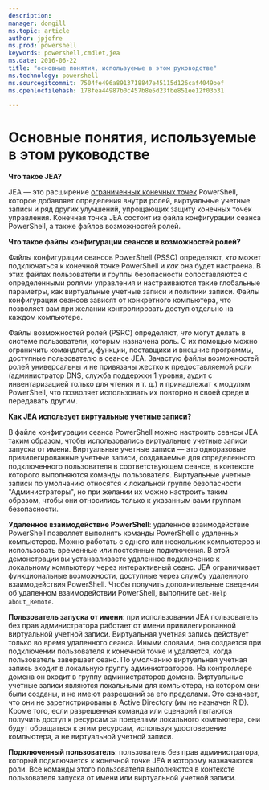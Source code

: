 ```yaml
---
description: 
manager: dongill
ms.topic: article
author: jpjofre
ms.prod: powershell
keywords: powershell,cmdlet,jea
ms.date: 2016-06-22
title: "основные понятия, используемые в этом руководстве"
ms.technology: powershell
ms.sourcegitcommit: 7504fe496a8913718847e45115d126caf4049bef
ms.openlocfilehash: 178fea44987b0c457b8e5d23fbe851ee12f03b31

---
```


# Основные понятия, используемые в этом руководстве
**Что такое JEA?**

JEA — это расширение [ограниченных конечных точек](http://blogs.technet.com/b/heyscriptingguy/archive/2014/03/31/introduction-to-powershell-endpoints.aspx) PowerShell, которое добавляет определения внутри ролей, виртуальные учетные записи и ряд других улучшений, упрощающих защиту конечных точек управления.
Конечная точка JEA состоит из файла конфигурации сеанса PowerShell, а также файлов возможностей ролей.

**Что такое файлы конфигурации сеансов и возможностей ролей?**

Файлы конфигурации сеансов PowerShell (PSSC) определяют, *кто* может подключаться к конечной точке PowerShell и *как* она будет настроена.
В этих файлах пользователи и группы безопасности сопоставляются с определенными ролями управления и настраиваются такие глобальные параметры, как виртуальные учетные записи и политики записи.
Файлы конфигурации сеансов зависят от конкретного компьютера, что позволяет вам при желании контролировать доступ отдельно на каждом компьютере.

Файлы возможностей ролей (PSRC) определяют, *что* могут делать в системе пользователи, которым назначена роль.
С их помощью можно ограничить командлеты, функции, поставщики и внешние программы, доступные пользователю в сеансе JEA.
Зачастую файлы возможностей ролей универсальны и не привязаны жестко к предоставляемой роли (администратор DNS, служба поддержки 1 уровня, аудит с инвентаризацией только для чтения и т. д.) и принадлежат к модулям PowerShell, что позволяет использовать их повторно в своей среде и передавать другим.

**Как JEA использует виртуальные учетные записи?**

В файле конфигурации сеанса PowerShell можно настроить сеансы JEA таким образом, чтобы использовались виртуальные учетные записи запуска от имени.
Виртуальные учетные записи — это одноразовые привилегированные учетные записи, создаваемые для определенного подключенного пользователя в соответствующем сеансе, в контексте которого выполняются команды пользователя.
Виртуальные учетные записи по умолчанию относятся к локальной группе безопасности "Администраторы", но при желании их можно настроить таким образом, чтобы они относились только к указанным вами группам безопасности.

**Удаленное взаимодействие PowerShell**: удаленное взаимодействие PowerShell позволяет выполнять команды PowerShell с удаленных компьютеров.
Можно работать с одного или нескольких компьютеров и использовать временные или постоянные подключения.
В этой демонстрации вы устанавливаете удаленное подключение к локальному компьютеру через интерактивный сеанс.
JEA ограничивает функциональные возможности, доступные через службу удаленного взаимодействия PowerShell.
Чтобы получить дополнительные сведения об удаленном взаимодействии PowerShell, выполните `Get-Help about_Remote`.

**Пользователь запуска от имени**: при использовании JEA пользователь без прав администратора работает от имени привилегированной виртуальной учетной записи.
Виртуальная учетная запись действует только во время удаленного сеанса.
Иными словами, она создается при подключении пользователя к конечной точке и удаляется, когда пользователь завершает сеанс.
По умолчанию виртуальная учетная запись входит в локальную группу администраторов.
На контроллере домена он входит в группу администраторов домена.
Виртуальные учетные записи являются локальными для компьютера, на котором они были созданы, и не имеют разрешений за его пределами.
Это означает, что они не зарегистрированы в Active Directory (им не назначен RID).
Кроме того, если разрешенная команда или сценарий пытаются получить доступ к ресурсам за пределами локального компьютера, они будут обращаться к этим ресурсам, используя удостоверение компьютера, а не виртуальной учетной записи.

**Подключенный пользователь**: пользователь без прав администратора, который подключается к конечной точке JEA и которому назначаются роли.
Все команды этого пользователя выполняются в контексте пользователя запуска от имени или виртуальной учетной записи.




<!--HONumber=Jun16_HO4-->


